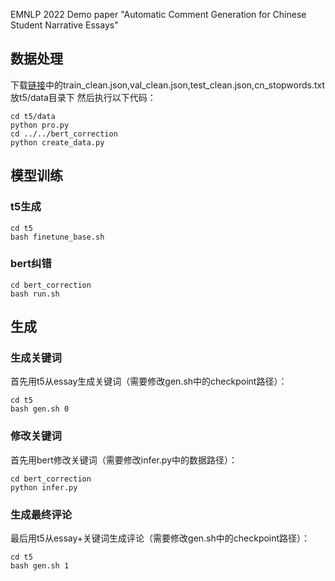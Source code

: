 EMNLP 2022 Demo paper "Automatic Comment Generation for Chinese Student Narrative Essays"

## 数据处理
下载[链接](https://cloud.tsinghua.edu.cn/d/5a8e71813fa24cab8c18/)中的train_clean.json,val_clean.json,test_clean.json,cn_stopwords.txt放t5/data目录下
然后执行以下代码：
```
cd t5/data
python pro.py
cd ../../bert_correction
python create_data.py
```

## 模型训练

### t5生成
```
cd t5
bash finetune_base.sh
```

### bert纠错
```
cd bert_correction
bash run.sh
```

## 生成
### 生成关键词
首先用t5从essay生成关键词（需要修改gen.sh中的checkpoint路径）：
```
cd t5
bash gen.sh 0 
```

### 修改关键词
首先用bert修改关键词（需要修改infer.py中的数据路径）：
```
cd bert_correction
python infer.py
```

### 生成最终评论
最后用t5从essay+关键词生成评论（需要修改gen.sh中的checkpoint路径）：
```
cd t5
bash gen.sh 1
```

